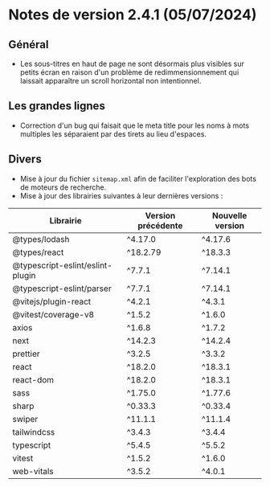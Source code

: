 # Notes de version 2.4.1 (05/07/2024)

## Général

- Les sous-titres en haut de page ne sont désormais plus visibles sur petits écran en raison d'un problème de redimmensionnement qui laissait apparaître un scroll horizontal non intentionnel.

## Les grandes lignes

- Correction d'un bug qui faisait que le meta title pour les noms à mots multiples les séparaient par des tirets au lieu d'espaces.

## Divers

- Mise à jour du fichier `sitemap.xml` afin de faciliter l'exploration des bots de moteurs de recherche.
- Mise à jour des librairies suivantes à leur dernières versions :

| Librairie                        | Version précédente | Nouvelle version |
| -------------------------------- | ------------------ | ---------------- |
| @types/lodash                    | ^4.17.0            | ^4.17.6          |
| @types/react                     | ^18.2.79           | ^18.3.3          |
| @typescript-eslint/eslint-plugin | ^7.7.1             | ^7.14.1          |
| @typescript-eslint/parser        | ^7.7.1             | ^7.14.1          |
| @vitejs/plugin-react             | ^4.2.1             | ^4.3.1           |
| @vitest/coverage-v8              | ^1.5.2             | ^1.6.0           |
| axios                            | ^1.6.8             | ^1.7.2           |
| next                             | ^14.2.3            | ^14.2.4          |
| prettier                         | ^3.2.5             | ^3.3.2           |
| react                            | ^18.2.0            | ^18.3.1          |
| react-dom                        | ^18.2.0            | ^18.3.1          |
| sass                             | ^1.75.0            | ^1.77.6          |
| sharp                            | ^0.33.3            | ^0.33.4          |
| swiper                           | ^11.1.1            | ^11.1.4          |
| tailwindcss                      | ^3.4.3             | ^3.4.4           |
| typescript                       | ^5.4.5             | ^5.5.2           |
| vitest                           | ^1.5.2             | ^1.6.0           |
| web-vitals                       | ^3.5.2             | ^4.0.1           |
